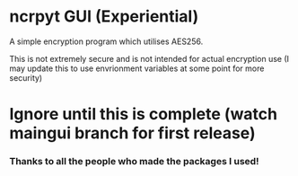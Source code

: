 # ncrpyt GUI (Experiential)
A simple encryption program which utilises AES256.

This is not extremely secure and is not intended for actual encryption use (I may update this to use envrionment variables at some point for more security)
# Ignore until this is complete (watch maingui branch for first release)

### Thanks to all the people who made the packages I used!
